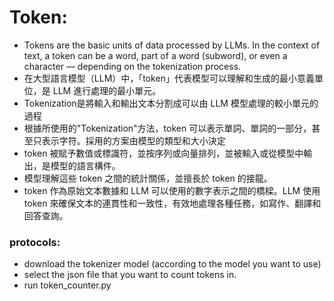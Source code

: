 # Token: 
- Tokens are the basic units of data processed by LLMs. In the context of text, a token can be a word, part of a word (subword), or even a character — depending on the tokenization process.
- 在大型語言模型（LLM）中，「token」代表模型可以理解和生成的最小意義單位，是 LLM 進行處理的最小單元。
- Tokenization是將輸入和輸出文本分割成可以由 LLM 模型處理的較小單元的過程
- 根據所使用的"Tokenization"方法，token 可以表示單詞、單詞的一部分，甚至只表示字符。採用的方案由模型的類型和大小決定
- token 被賦予數值或標識符，並按序列或向量排列，並被輸入或從模型中輸出，是模型的語言構件。
- 模型理解這些 token 之間的統計關係，並擅長於 token 的接龍。
- token 作為原始文本數據和 LLM 可以使用的數字表示之間的橋樑。LLM 使用 token 來確保文本的連貫性和一致性，有效地處理各種任務，如寫作、翻譯和回答查詢。

### protocols:
- download the tokenizer model (according to the model you want to use)
- select the json file that you want to count tokens in.
- run token_counter.py
